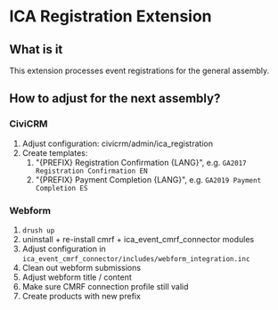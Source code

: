 # ICA Registration Extension

## What is it

This extension processes event registrations for the general assembly.

## How to adjust for the next assembly?

### CiviCRM

 1. Adjust configuration: civicrm/admin/ica_registration
 2. Create templates:
    1. "{PREFIX} Registration Confirmation {LANG}", e.g. ``GA2017 Registration Confirmation EN`` 
    1. "{PREFIX} Payment Completion {LANG}", e.g. ``GA2019 Payment Completion ES``
 
 
 ### Webform
 
 1. ``drush up``
 1. uninstall + re-install cmrf + ica_event_cmrf_connector modules
 1. Adjust configuration in ``ica_event_cmrf_connector/includes/webform_integration.inc``
 1. Clean out webform submissions
 1. Adjust webform title / content
 1. Make sure CMRF connection profile still valid
 1. Create products with new prefix